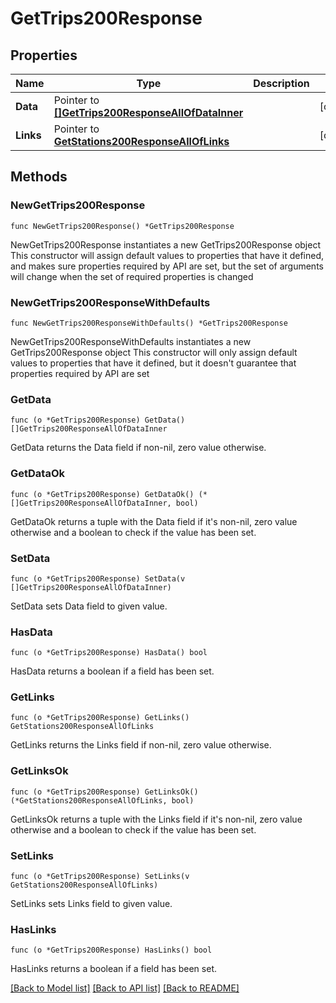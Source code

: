 # GetTrips200Response

## Properties

Name | Type | Description | Notes
------------ | ------------- | ------------- | -------------
**Data** | Pointer to [**[]GetTrips200ResponseAllOfDataInner**](GetTrips200ResponseAllOfDataInner.md) |  | [optional] 
**Links** | Pointer to [**GetStations200ResponseAllOfLinks**](GetStations200ResponseAllOfLinks.md) |  | [optional] 

## Methods

### NewGetTrips200Response

`func NewGetTrips200Response() *GetTrips200Response`

NewGetTrips200Response instantiates a new GetTrips200Response object
This constructor will assign default values to properties that have it defined,
and makes sure properties required by API are set, but the set of arguments
will change when the set of required properties is changed

### NewGetTrips200ResponseWithDefaults

`func NewGetTrips200ResponseWithDefaults() *GetTrips200Response`

NewGetTrips200ResponseWithDefaults instantiates a new GetTrips200Response object
This constructor will only assign default values to properties that have it defined,
but it doesn't guarantee that properties required by API are set

### GetData

`func (o *GetTrips200Response) GetData() []GetTrips200ResponseAllOfDataInner`

GetData returns the Data field if non-nil, zero value otherwise.

### GetDataOk

`func (o *GetTrips200Response) GetDataOk() (*[]GetTrips200ResponseAllOfDataInner, bool)`

GetDataOk returns a tuple with the Data field if it's non-nil, zero value otherwise
and a boolean to check if the value has been set.

### SetData

`func (o *GetTrips200Response) SetData(v []GetTrips200ResponseAllOfDataInner)`

SetData sets Data field to given value.

### HasData

`func (o *GetTrips200Response) HasData() bool`

HasData returns a boolean if a field has been set.

### GetLinks

`func (o *GetTrips200Response) GetLinks() GetStations200ResponseAllOfLinks`

GetLinks returns the Links field if non-nil, zero value otherwise.

### GetLinksOk

`func (o *GetTrips200Response) GetLinksOk() (*GetStations200ResponseAllOfLinks, bool)`

GetLinksOk returns a tuple with the Links field if it's non-nil, zero value otherwise
and a boolean to check if the value has been set.

### SetLinks

`func (o *GetTrips200Response) SetLinks(v GetStations200ResponseAllOfLinks)`

SetLinks sets Links field to given value.

### HasLinks

`func (o *GetTrips200Response) HasLinks() bool`

HasLinks returns a boolean if a field has been set.


[[Back to Model list]](../README.md#documentation-for-models) [[Back to API list]](../README.md#documentation-for-api-endpoints) [[Back to README]](../README.md)


